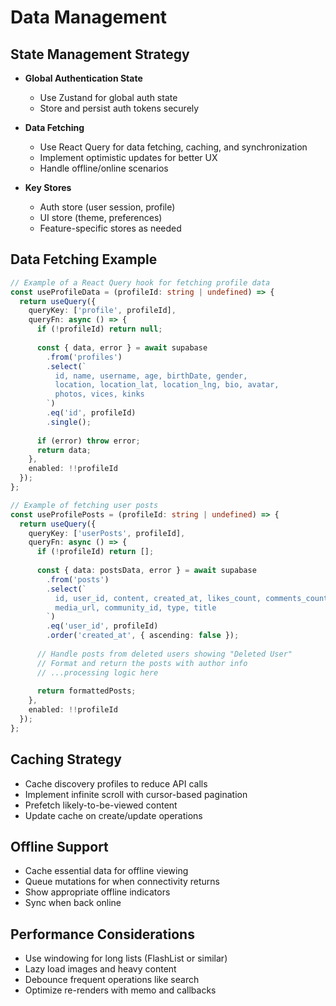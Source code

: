 
# Data Management

## State Management Strategy

- **Global Authentication State**
  - Use Zustand for global auth state
  - Store and persist auth tokens securely

- **Data Fetching**
  - Use React Query for data fetching, caching, and synchronization
  - Implement optimistic updates for better UX
  - Handle offline/online scenarios

- **Key Stores**
  - Auth store (user session, profile)
  - UI store (theme, preferences)
  - Feature-specific stores as needed

## Data Fetching Example

```typescript
// Example of a React Query hook for fetching profile data
const useProfileData = (profileId: string | undefined) => {
  return useQuery({
    queryKey: ['profile', profileId],
    queryFn: async () => {
      if (!profileId) return null;
      
      const { data, error } = await supabase
        .from('profiles')
        .select(`
          id, name, username, age, birthDate, gender,
          location, location_lat, location_lng, bio, avatar,
          photos, vices, kinks
        `)
        .eq('id', profileId)
        .single();
        
      if (error) throw error;
      return data;
    },
    enabled: !!profileId
  });
};

// Example of fetching user posts
const useProfilePosts = (profileId: string | undefined) => {
  return useQuery({
    queryKey: ['userPosts', profileId],
    queryFn: async () => {
      if (!profileId) return [];
      
      const { data: postsData, error } = await supabase
        .from('posts')
        .select(`
          id, user_id, content, created_at, likes_count, comments_count,
          media_url, community_id, type, title
        `)
        .eq('user_id', profileId)
        .order('created_at', { ascending: false });
        
      // Handle posts from deleted users showing "Deleted User"
      // Format and return the posts with author info
      // ...processing logic here
      
      return formattedPosts;
    },
    enabled: !!profileId
  });
};
```

## Caching Strategy

- Cache discovery profiles to reduce API calls
- Implement infinite scroll with cursor-based pagination
- Prefetch likely-to-be-viewed content
- Update cache on create/update operations

## Offline Support

- Cache essential data for offline viewing
- Queue mutations for when connectivity returns
- Show appropriate offline indicators
- Sync when back online

## Performance Considerations

- Use windowing for long lists (FlashList or similar)
- Lazy load images and heavy content
- Debounce frequent operations like search
- Optimize re-renders with memo and callbacks
